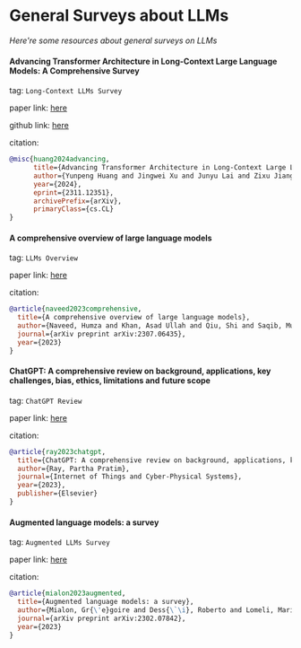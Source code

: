 # General Surveys about LLMs
*Here're some resources about general surveys on LLMs*


#### Advancing Transformer Architecture in Long-Context Large Language Models: A Comprehensive Survey

tag: `Long-Context LLMs Survey`

paper link: [here](https://arxiv.org/pdf/2311.12351.pdf)

github link: [here](https://github.com/Strivin0311/long-llms-learning)

citation:

```bibtex
@misc{huang2024advancing,
      title={Advancing Transformer Architecture in Long-Context Large Language Models: A Comprehensive Survey}, 
      author={Yunpeng Huang and Jingwei Xu and Junyu Lai and Zixu Jiang and Taolue Chen and Zenan Li and Yuan Yao and Xiaoxing Ma and Lijuan Yang and Hao Chen and Shupeng Li and Penghao Zhao},
      year={2024},
      eprint={2311.12351},
      archivePrefix={arXiv},
      primaryClass={cs.CL}
}
```
    


#### A comprehensive overview of large language models

tag: `LLMs Overview`

paper link: [here](https://arxiv.org/pdf/2307.06435)

citation:

```bibtex
@article{naveed2023comprehensive,
  title={A comprehensive overview of large language models},
  author={Naveed, Humza and Khan, Asad Ullah and Qiu, Shi and Saqib, Muhammad and Anwar, Saeed and Usman, Muhammad and Barnes, Nick and Mian, Ajmal},
  journal={arXiv preprint arXiv:2307.06435},
  year={2023}
}
```
    


#### ChatGPT: A comprehensive review on background, applications, key challenges, bias, ethics, limitations and future scope

tag: `ChatGPT Review`

paper link: [here](https://www.sciencedirect.com/science/article/pii/S266734522300024X)

citation:

```bibtex
@article{ray2023chatgpt,
  title={ChatGPT: A comprehensive review on background, applications, key challenges, bias, ethics, limitations and future scope},
  author={Ray, Partha Pratim},
  journal={Internet of Things and Cyber-Physical Systems},
  year={2023},
  publisher={Elsevier}
}
```


#### Augmented language models: a survey

tag: `Augmented LLMs Survey`

paper link: [here](https://arxiv.org/pdf/2302.07842)

citation:

```bibtex
@article{mialon2023augmented,
  title={Augmented language models: a survey},
  author={Mialon, Gr{\'e}goire and Dess{\`\i}, Roberto and Lomeli, Maria and Nalmpantis, Christoforos and Pasunuru, Ram and Raileanu, Roberta and Rozi{\`e}re, Baptiste and Schick, Timo and Dwivedi-Yu, Jane and Celikyilmaz, Asli and others},
  journal={arXiv preprint arXiv:2302.07842},
  year={2023}
}
```